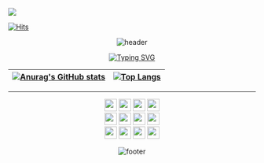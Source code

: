 ![](https://workers-visitors.wlsdnr129.workers.dev/visit?username=woong)
  
[![Hits](https://hits.seeyoufarm.com/api/count/incr/badge.svg?url=https%3A%2F%2Fgithub.com%2Fwoong12&count_bg=%23FFBFC7&title_bg=%2392DEFF&icon=&icon_color=%23E7E7E7&title=Hits&edge_flat=false)](https://hits.seeyoufarm.com)

<div align="center">
  
![header](https://capsule-render.vercel.app/api?type=waving&color=7D7D7D&height=200&section=header&text=MOL&fontSize=90)

[![Typing SVG](https://readme-typing-svg.herokuapp.com/?color=6796e5&lines=Welcome&font=Dancing+Script&size=50&center=true&vCenter=true&width=600&height=80)](https://git.io/typing-svg)

  
|[![Anurag's GitHub stats](https://github-readme-stats.vercel.app/api?username=woong12&show_icons=true&theme=radical)](https://github.com/anuraghazra/github-readme-stats)|[![Top Langs](https://github-readme-stats.vercel.app/api/top-langs/?username=woong12&layout=compact&theme=radical&langs_count=8)](https://github.com/anuraghazra/github-readme-stats)
|--|--|

<hr>
  
<img height='25' src="https://img.shields.io/badge/HTML-E34F26?style=flat-square&logo=HTML5&logoColor=white"/>
<img height='25' src="https://img.shields.io/badge/CSS-1572B6?style=flat-square&logo=CSS3&logoColor=white"/>
<img height='25' src="https://img.shields.io/badge/Sass-CC6699?style=flat-square&logo=Sass&logoColor=white"/>
<img height='25' src="https://img.shields.io/badge/JavaScript-F7DF1E?style=flat-square&logo=JavaScript&logoColor=white"/>
<br>
<img height='25' src="https://img.shields.io/badge/Python-3776AB?style=flat-square&logo=Python&logoColor=white"/>
<img height='25' src="https://img.shields.io/badge/C-A8B9CC?style=flat-square&logo=C&logoColor=white"/>
<img height='25' src="https://img.shields.io/badge/Dart-0175C2?style=flat-square&logo=Dart&logoColor=white"/>
<img height='25' src="https://img.shields.io/badge/Flutter-02569B?style=flat-square&logo=Flutter&logoColor=white"/>
<br>
<img height='25' src="https://img.shields.io/badge/Git-F05032?style=flat-square&logo=Git&logoColor=white"/>
<img height='25' src="https://img.shields.io/badge/GitHub-181717?style=flat-square&logo=GitHub&logoColor=white"/>
<img height='25' src="https://img.shields.io/badge/Figma-F24E1E?style=flat-square&logo=Figma&logoColor=white"/>
<img height='25' src="https://img.shields.io/badge/Visual Studio Code-007ACC?style=flat-square&logo=Visual Studio Code&logoColor=white"/>

  
![footer](https://capsule-render.vercel.app/api?type=waving&color=auto&height=100&section=footer)
</div>


 

